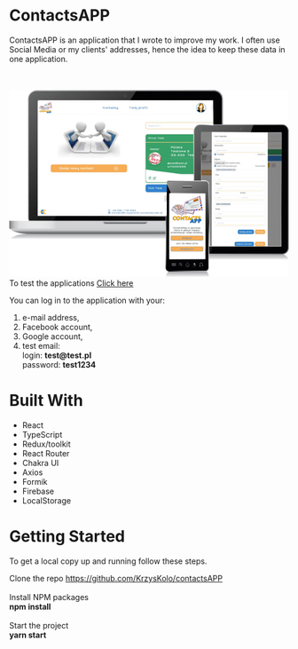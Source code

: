 # ContactsAPP
<p>ContactsAPP is an application that I wrote to improve my work. I often use Social Media or my clients' addresses, hence the idea to keep these data in one application.</p>
<br><br>
<img src="demo/prezentacja.jpg" alt="StarWares" width="550px">
To test the applications <a target="_blank" href="https://contactsapp-e7ad7.firebaseapp.com/">Click here </a>
<p>
You can log in to the application with your:
 <ol>
  <li> e-mail address,</li>
  <li> Facebook account, </li>
  <li>Google account, </li>
  <li>test email: <br>
    login: <b>test@test.pl</b><br>
   password: <b>test1234</b>
  </li>
  </ol>
 </p>

# Built With
 - React
 - TypeScript
 - Redux/toolkit
 - React Router
 - Chakra UI
 - Axios
 - Formik
 - Firebase
 - LocalStorage
 
# Getting Started

To get a local copy up and running follow these steps.

Clone the repo
https://github.com/KrzysKolo/contactsAPP
<br><br>
Install NPM packages <br>
<b> npm install </b> <br><br>
Start the project <br>
<b> yarn start </b>
